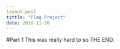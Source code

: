 ```yaml
---
layout:post
tittle: "Flag Project"
date: 2018-11-30
---
```

#Part 1
This was really hard to so 
THE END.
